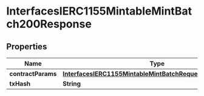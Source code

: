 

# InterfacesIERC1155MintableMintBatch200Response

## Properties

Name | Type | Description | Notes
------------ | ------------- | ------------- | -------------
**contractParams** | [**InterfacesIERC1155MintableMintBatchRequestContractParams**](InterfacesIERC1155MintableMintBatchRequestContractParams.md) |  | 
**txHash** | **String** |  | 




